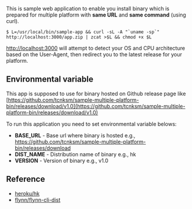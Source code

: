 This is sample web application to enable you install binary which is prepared for multiple platform with **same URL** and **same command** (using curl).

```
$ L=/usr/local/bin/sample-app && curl -sL -A "`uname -sp`" http://localhost:3000/app.zip | zcat >$L && chmod +x $L
```

[http://localhost:3000]() will attempt to detect your OS and CPU architecture based on the User-Agent, then redirect you to the latest release for your platform.

## Environmental variable

This app is supposed to use for binary hosted on Github release page like [https://github.com/tcnksm/sample-multiple-platform-bin/releases/download/v1.0](https://github.com/tcnksm/sample-multiple-platform-bin/releases/download/v1.0)

To run this application you need to set environmental variable belows:

- **BASE_URL** - Base url where binary is hosted e.g., https://github.com/tcnksm/sample-multiple-platform-bin/releases/download
- **DIST_NAME** - Distribution name of binary e.g., hk
- **VERSION** - Version of binary e.g., v1.0

## Reference

- [heroku/hk](https://github.com/heroku/hk)
- [flynn/flynn-cli-dist](https://github.com/flynn/flynn-cli-dist)
